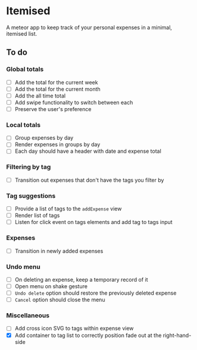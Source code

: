 # Itemised

A meteor app to keep track of your personal expenses in a minimal, itemised list.

## To do

### Global totals
- [ ] Add the total for the current week
- [ ] Add the total for the current month
- [ ] Add the all time total
- [ ] Add swipe functionality to switch between each
- [ ] Preserve the user's preference

### Local totals
- [ ] Group expenses by day
- [ ] Render expenses in groups by day
- [ ] Each day should have a header with date and expense total

### Filtering by tag
- [ ] Transition out expenses that don't have the tags you filter by

### Tag suggestions
- [ ] Provide a list of tags to the `addExpense` view
- [ ] Render list of tags
- [ ] Listen for click event on tags elements and add tag to tags input

### Expenses
- [ ] Transition in newly added expenses

### Undo menu
- [ ] On deleting an expense, keep a temporary record of it
- [ ] Open menu on shake gesture
- [ ] `Undo delete` option should restore the previously deleted expense
- [ ] `Cancel` option should close the menu

### Miscellaneous
- [ ] Add cross icon SVG to tags within expense view
- [x] Add container to tag list to correctly position fade out at the right-hand-side
